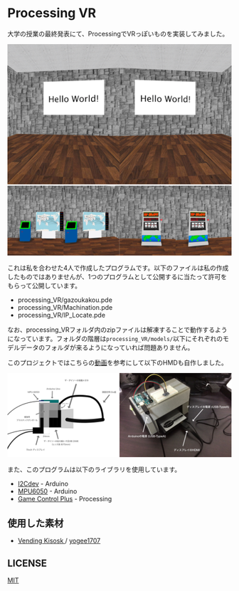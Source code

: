 # Processing VR

大学の授業の最終発表にて、ProcessingでVRっぽいものを実装してみました。

![hello world](images/hello_world.png)
![systems](images/systems.png)

これは私を合わせた4人で作成したプログラムです。以下のファイルは私の作成したものではありませんが、1つのプログラムとして公開するに当たって許可をもらって公開しています。

- processing_VR/gazoukakou.pde
- processing_VR/Machination.pde
- processing_VR/IP_Locate.pde

なお、processing_VRフォルダ内のzipファイルは解凍することで動作するようになっています。フォルダの階層は`processing_VR/models/`以下にそれぞれのモデルデータのフォルダが来るようになっていれば問題ありません。

このプロジェクトではこちらの[動画](https://www.nicovideo.jp/watch/sm23739052)を参考にして以下のHMDも自作しました。

![hmd](images/hmds.png)

また、このプログラムは以下のライブラリを使用しています。

- [I2Cdev](https://github.com/jrowberg/i2cdevlib/tree/master/Arduino/I2Cdev) - Arduino
- [MPU6050](https://github.com/jrowberg/i2cdevlib/tree/master/Arduino/MPU6050) - Arduino
- [Game Control Plus](http://lagers.org.uk/gamecontrol/index.html) - Processing

## 使用した素材

- [Vending Kisosk
](https://sketchfab.com/3d-models/vending-kisosk-57b70f218103455dbb3a5f209ee27dd3?utm_source=triggered-emails&utm_medium=email&utm_campaign=model-downloaded) / [yogee1707](https://sketchfab.com/yogee1707)

## LICENSE

[MIT](LICENSE)